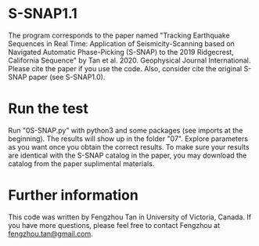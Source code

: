 # S-SNAP1.1
The program corresponds to the paper named "Tracking Earthquake Sequences in Real Time: Application of Seismicity-Scanning based on Navigated Automatic Phase-Picking (S-SNAP) to the 2019 Ridgecrest, California Sequence" by Tan et al. 2020. Geophysical Journal International. Please cite the paper if you use the code. Also, consider cite the original S-SNAP paper (see S-SNAP1.0). 

# Run the test
Run "0S-SNAP.py" with python3 and some packages (see imports at the beginning). The results will show up in the folder "07". Explore parameters as you want once you obtain the correct results. To make sure your results are identical with the S-SNAP catalog in the paper, you may download the catalog from the paper suplimental materials. 

# Further information
This code was written by Fengzhou Tan in University of Victoria, Canada. If you have more questions, please feel free to contact Fengzhou at fengzhou.tan@gmail.com.

